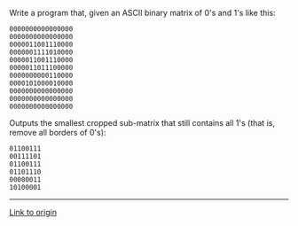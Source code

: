 Write a program that, given an ASCII binary matrix of 0's and 1's like this:

    0000000000000000
    0000000000000000
    0000011001110000
    0000001111010000
    0000011001110000
    0000011011100000
    0000000000110000
    0000101000010000
    0000000000000000
    0000000000000000
    0000000000000000

Outputs the smallest cropped sub-matrix that still contains all 1's (that is, remove all borders of 0's):

    01100111
    00111101
    01100111
    01101110
    00000011
    10100001

---

[Link to origin](https://www.reddit.com/r/dailyprogrammer/w4ma2)